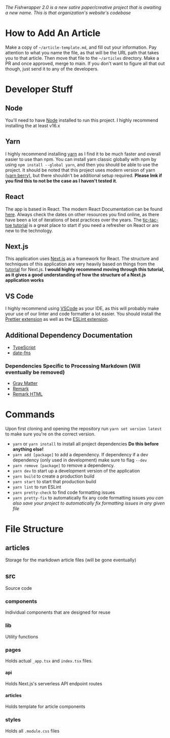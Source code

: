 *The Fishwrapper 2.0 is a new satire paper/creative project that is awaiting a new name. This is that organization's website's codebase*
# How to Add An Article
Make a copy of `~/article-template.md`, and fill out your information. Pay attention to what you name the file, as that will be the URL path that takes you to that article. Then move that file to the `~/articles` directory. Make a PR and once approved, merge to main. If you don't want to figure all that out though, just send it to any of the developers.

# Developer Stuff

## Node
You'll need to have [Node](https://nodejs.org/en/download) installed to run this project. I highly recommend installing the at least v16.x

## Yarn
I highly recommend installing [yarn](https://yarnpkg.com/) as I find it to be much faster and overall easier to use than npm. You can install yarn classic globally with npm by using `npm install --global yarn`, and then you should be able to use the project. It should be noted that this project uses modern version of yarn [(yarn berry)](https://yarnpkg.com/), but there shouldn't be additional setup required. **Please lmk if you find this to not be the case as I haven't tested it**.

## React
The app is based in React. The modern React Documentation can be found [here](https://react.dev/). Always check the dates on other resources you find online, as there have been a lot of iterations of best practices over the years. The [tic-tac-toe tutorial](https://react.dev/learn) is a great place to start if you need a refresher on React or are new to the technology.

## Next.js
This application uses [Next.js](https://nextjs.org/) as a framework for React. The structure and techniques of this application are very heavily based on things from the [tutorial](https://nextjs.org/learn/foundations/about-nextjs?utm_source=next-site&utm_medium=homepage-cta&utm_campaign=next-website) for Next.js. **I would highly recommend moving through this tutorial, as it gives a good understanding of how the structure of a Next.js application works**

## VS Code
I highly recommend using [VSCode](https://code.visualstudio.com/) as your IDE, as this will probably make your use of our linter and code formatter a lot easier. You should install the [Prettier extension](https://marketplace.visualstudio.com/items?itemName=esbenp.prettier-vscode) as well as the [ESLint extension](https://marketplace.visualstudio.com/items?itemName=dbaeumer.vscode-eslint).

## Additional Dependency Documentation
- [TypeScript](https://www.typescriptlang.org/)
- [date-fns](https://date-fns.org/)
### Dependencies Specific to Processing Markdown (Will eventually be removed)
- [Gray Matter](https://github.com/jonschlinkert/gray-matter)
- [Remark](https://github.com/remarkjs/remark)
- [Remark HTML](https://github.com/remarkjs/remark-html)

# Commands
Upon first cloning and opening the repository run `yarn set version latest` to make sure you're on the correct version.
- `yarn` or `yarn install` to install all project dependencies **Do this before anything else!**
- `yarn add [package]` to add a dependency. If dependency if a dev dependency (only used in development) make sure to flag `--dev`
- `yarn remove [package]` to remove a dependency.
- `yarn dev` to start up a development version of the application
- `yarn build` to create a production build
- `yarn start` to start that production build
- `yarn lint` to run ESLint
- `yarn pretty-check` to find code formatting issues
- `yarn pretty-fix` to automatically fix any code formatting issues *you can also save your project to automatically fix formatting issues in any given file*

# File Structure
## articles
Storage for the markdown article files (will be gone eventually)
## src
Source code
### components
Individual components that are designed for reuse
### lib
Utility functions
### pages
Holds actual `_app.tsx` and `index.tsx` files.
#### api
Holds Next.js's serverless API endpoint routes
#### articles
Holds template for article components
### styles
Holds all `.module.css` files

